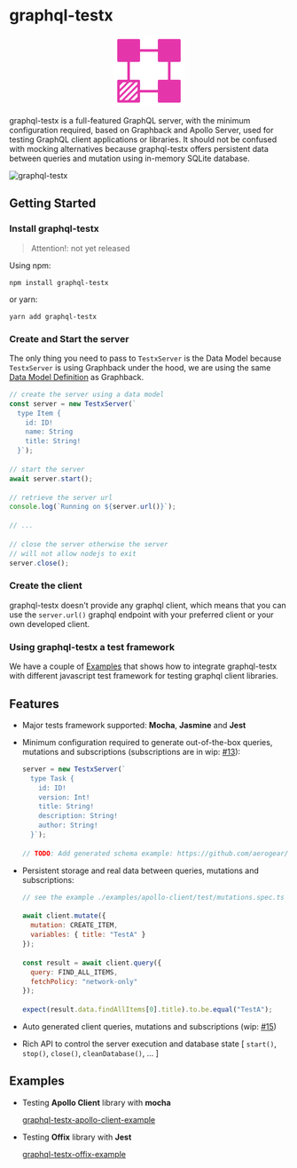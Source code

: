 # graphql-testx

<p align="center">
  <img width="128" src="./logo/graphql-testx.png">
</p>

graphql-testx is a full-featured GraphQL server, with the minimum configuration required, based on Graphback and Apollo Server, used for testing GraphQL client applications or libraries. It should not be confused with mocking alternatives because graphql-testx offers persistent data between queries and mutation using in-memory SQLite database.

![graphql-testx](https://user-images.githubusercontent.com/7964685/69070551-9dc31980-0a28-11ea-8b55-97707b26693c.png)

## Getting Started

### Install graphql-testx

> Attention!: not yet released

Using npm:

```
npm install graphql-testx
```

or yarn:

```
yarn add graphql-testx
```

### Create and Start the server

The only thing you need to pass to `TestxServer` is the Data Model because `TestxServer` is using Graphback under the hood, we are using the same [Data Model Definition](https://graphback.dev/docs/datamodel) as Graphback.

```js
// create the server using a data model
const server = new TestxServer(`
  type Item {
    id: ID!
    name: String
    title: String!
  }`);

// start the server
await server.start();

// retrieve the server url
console.log(`Running on ${server.url()}`);

// ...

// close the server otherwise the server
// will not allow nodejs to exit
server.close();
```

### Create the client

graphql-testx doesn't provide any graphql client, which means that you can use the `server.url()` graphql endpoint with your preferred client or your own developed client.

### Using graphql-testx a test framework

We have a couple of [Examples](#examples) that shows how to integrate graphql-testx with different javascript test framework for testing graphql client libraries.

## Features

- Major tests framework supported: **Mocha**, **Jasmine** and **Jest**

- Minimum configuration required to generate out-of-the-box queries, mutations
  and subscriptions (subscriptions are in wip: [#13](https://github.com/aerogear/graphql-testx/issues/13)):

  ```js
  server = new TestxServer(`
    type Task {
      id: ID!
      version: Int!
      title: String!
      description: String!
      author: String!
    }`);

  // TODO: Add generated schema example: https://github.com/aerogear/graphql-testx/issues/36
  ```

- Persistent storage and real data between queries, mutations and subscriptions:

  ```js
  // see the example ./examples/apollo-client/test/mutations.spec.ts for the full code

  await client.mutate({
    mutation: CREATE_ITEM,
    variables: { title: "TestA" }
  });

  const result = await client.query({
    query: FIND_ALL_ITEMS,
    fetchPolicy: "network-only"
  });

  expect(result.data.findAllItems[0].title).to.be.equal("TestA");
  ```

- Auto generated client queries, mutations and subscriptions (wip: [#15](https://github.com/aerogear/graphql-testx/issues/15))

- Rich API to control the server execution and database state
  [ `start()`, `stop()`, `close()`, `cleanDatabase()`, ... ]

## Examples

- Testing **Apollo Client** library with **mocha**

  [graphql-testx-apollo-client-example](./examples/apollo-client)

- Testing **Offix** library with **Jest**

  [graphql-testx-offix-example](./examples/offix)
